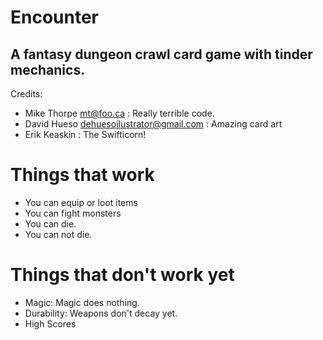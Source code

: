 # Encounter

## A fantasy dungeon crawl card game with tinder mechanics.

Credits:

- Mike Thorpe <mt@foo.ca> : Really terrible code.
- David Hueso <dehuesoilustrator@gmail.com> : Amazing card art
- Erik Keaskin : The Swifticorn!

# Things that work

- You can equip or loot items
- You can fight monsters
- You can die.
- You can not die.

# Things that don't work yet

- Magic: Magic does nothing.
- Durability: Weapons don't decay yet.
- High Scores

